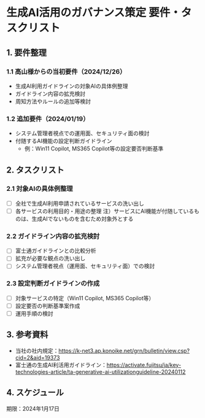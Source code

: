# 生成AI活用のガバナンス策定 要件・タスクリスト

## 1. 要件整理

### 1.1 高山様からの当初要件（2024/12/26）
- 生成AI利用ガイドラインの対象AIの具体例整理
- ガイドライン内容の拡充検討
- 周知方法やルールの追加等検討

### 1.2 追加要件（2024/01/19）
- システム管理者視点での運用面、セキュリティ面の検討
- 付随するAI機能の設定判断ガイドライン
  - 例：Win11 Copilot, MS365 Copilot等の設定要否判断基準

## 2. タスクリスト

### 2.1 対象AIの具体例整理
- [ ] 全社で生成AI利用申請されているサービスの洗い出し
- [ ] 各サービスの利用目的・用途の整理
注）サービスにAI機能が付随しているものは、生成AIでないものを含むため対象外とする

### 2.2 ガイドライン内容の拡充検討
- [ ] 富士通ガイドラインとの比較分析
- [ ] 拡充が必要な観点の洗い出し
- [ ] システム管理者視点（運用面、セキュリティ面）での検討

### 2.3 設定判断ガイドラインの作成
- [ ] 対象サービスの特定（Win11 Copilot, MS365 Copilot等）
- [ ] 設定要否の判断基準案作成
- [ ] 運用手順の検討

## 3. 参考資料
- 当社の社内規定：https://k-net3.ap.konoike.net/grn/bulletin/view.csp?cid=2&aid=19373
- 富士通の生成AI利活用ガイドライン：https://activate.fujitsu/ja/key-technologies-article/ta-generative-ai-utilizationguideline-20240112

## 4. スケジュール
期限：2024年1月17日